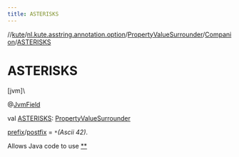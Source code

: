 ```yaml
---
title: ASTERISKS
---
```

//[kute](../../../../index.html)/[nl.kute.asstring.annotation.option](../../index.html)/[PropertyValueSurrounder](../index.html)/[Companion](index.html)/[ASTERISKS](-a-s-t-e-r-i-s-k-s.html)



# ASTERISKS



[jvm]\




@[JvmField](https://kotlinlang.org/api/latest/jvm/stdlib/kotlin.jvm/-jvm-field/index.html)



val [ASTERISKS](-a-s-t-e-r-i-s-k-s.html): [PropertyValueSurrounder](../index.html)



[prefix](../prefix.html)/[postfix](../postfix.html) = `*`*(Ascii 42)*.



Allows Java code to use [**](../[42][42]/index.html)




